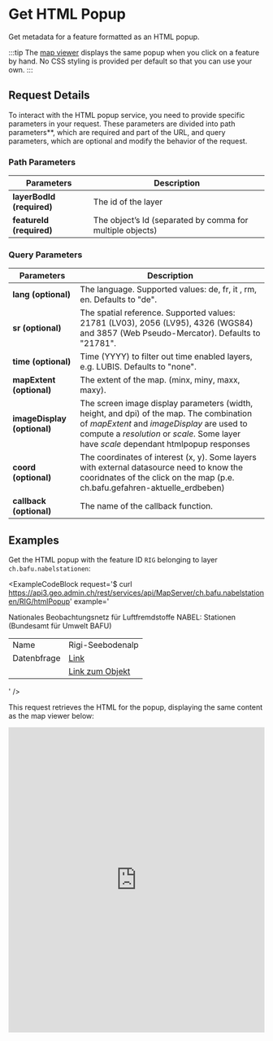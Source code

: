 # Get HTML Popup

Get metadata for a feature formatted as an HTML popup.

<ApiCodeBlock url="https://api3.geo.admin.ch/rest/services/api/MapServer/{layerBodId}/{featureId}/htmlPopup" method="GET" />

:::tip
The [map viewer](https://map.geo.admin.ch/) displays the same popup when you click on a feature by hand.
No CSS styling is provided per default so that you can use your own.
:::

## Request Details

To interact with the HTML popup service, you need to provide specific parameters in your request.
These parameters are divided into path parameters\*\*, which are required and part of the URL, and query parameters, which are optional and modify the behavior of the request.

### Path Parameters

| Parameters                | Description                                               |
| ------------------------- | --------------------------------------------------------- |
| **layerBodId (required)** | The id of the layer                                       |
| **featureId (required)**  | The object’s Id (separated by comma for multiple objects) |

### Query Parameters

| Parameters                  | Description                                                                                                                                                                                                                     |
| --------------------------- | ------------------------------------------------------------------------------------------------------------------------------------------------------------------------------------------------------------------------------- |
| **lang (optional)**         | The language. Supported values: de, fr, it , rm, en. Defaults to "de".                                                                                                                                                          |
| **sr (optional)**           | The spatial reference. Supported values: 21781 (LV03), 2056 (LV95), 4326 (WGS84) and 3857 (Web Pseudo-Mercator). Defaults to "21781".                                                                                           |
| **time (optional)**         | Time (YYYY) to filter out time enabled layers, e.g. LUBIS. Defaults to "none".                                                                                                                                                  |
| **mapExtent (optional)**    | The extent of the map. (minx, miny, maxx, maxy).                                                                                                                                                                                |
| **imageDisplay (optional)** | The screen image display parameters (width, height, and dpi) of the map. The combination of _mapExtent_ and _imageDisplay_ are used to compute a _resolution_ or _scale_. Some layer have _scale_ dependant htmlpopup responses |
| **coord (optional)**        | The coordinates of interest (x, y). Some layers with external datasource need to know the cooridnates of the click on the map (p.e. ch.bafu.gefahren-aktuelle_erdbeben)                                                         |
| **callback (optional)**     | The name of the callback function.                                                                                                                                                                                              |

## Examples

Get the HTML popup with the feature ID `RIG` belonging to layer `ch.bafu.nabelstationen`:

<ExampleCodeBlock
request='$ curl https://api3.geo.admin.ch/rest/services/api/MapServer/ch.bafu.nabelstationen/RIG/htmlPopup'
example='<div
id="ch.bafu.nabelstationen#RIG"
class="chbafunabelstationen htmlpopup-container">

  <div class="htmlpopup-header">
    <span>Nationales Beobachtungsnetz für Luftfremdstoffe NABEL: Stationen</span>
    (Bundesamt für Umwelt BAFU)
  </div>
  <div class="htmlpopup-content">
    <table>
      <tr>
        <td class="cell-left">Name</td>
        <td>Rigi-Seebodenalp</td>
      </tr>
      <tr>
        <td class="cell-left">Datenbfrage</td>
        <td>
          <a
            href="https://www.bafu.admin.ch/bafu/de/home/themen/luft/zustand/daten/datenabfrage-nabel.html"
            target="_blank"
            >Link</a
          >
        </td>
      </tr>
      <tr>
        <td class="cell-left"></td>
        <td>
          <a
            href="https://map.geo.admin.ch?ch.bafu.nabelstationen=RIG&amp;lang=de&amp;topic=api"
            target="_blank"
          >
            Link zum Objekt
          </a>
        </td>
      </tr>
    </table>
  </div>
</div>'
/>

This request retrieves the HTML for the popup, displaying the same content as the map viewer below:

<iframe src="https://map.geo.admin.ch/#/embed?lang=en&center=2681170.18,1204968.08&z=2.228&topic=ech&layers=ch.bafu.nabelstationen@features=RIG&bgLayer=ch.swisstopo.pixelkarte-farbe&featureInfo=default" style="border: 0;width: 800px;height: 600px;max-width: 100%;max-height: 100%;" allow="geolocation"></iframe>
